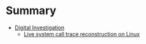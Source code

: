 # Summary

- [Digital Investigation](./forensic-science/introduction.md)
    - [Live system call trace reconstruction on Linux](./forensic-science/10.1016-j.fsidi.2022.301398.md)
